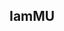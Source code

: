 <section class="introduction">
            <h1 style="align-self: center;">IamMU</h1>
            <p style="align-self: center;>A <em>hobbyist, enthusiast and a developer</em> who loves to learn new things in IT.</p>
            <hr>
        </section>
